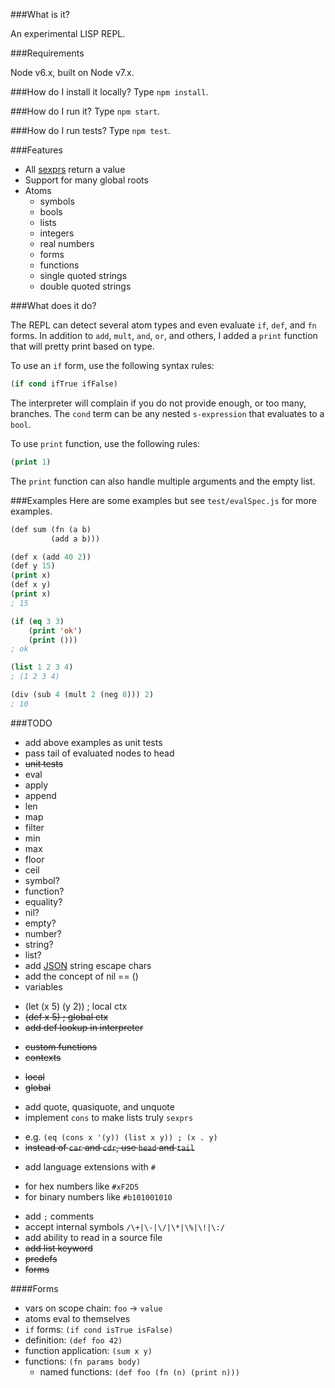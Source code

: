 ###What is it?

An experimental LISP REPL.

###Requirements

Node v6.x, built on Node v7.x.

###How do I install it locally?
Type `npm install`.

###How do I run it?
Type `npm start`.

###How do I run tests?
Type `npm test`.

###Features
 * All [sexprs](https://en.wikipedia.org/wiki/S-expression) return a value
 * Support for many global roots
 * Atoms
   - symbols
   - bools
   - lists
   - integers
   - real numbers
   - forms
   - functions
   - single quoted strings
   - double quoted strings

###What does it do?

The REPL can detect several atom types and even evaluate `if`, `def`, and `fn` forms. In addition to `add`, `mult`, `and`, `or`, and others, I added a `print` function that will pretty print based on type.

To use an `if` form, use the following syntax rules:

```lisp
(if cond ifTrue ifFalse)
```
The interpreter will complain if you do not provide enough, or too many, branches. The `cond` term can be any nested `s-expression` that evaluates to a `bool`.

To use `print` function, use the following rules:

```lisp
(print 1)
```

The `print` function can also handle multiple arguments and the empty list.

###Examples
Here are some examples but see `test/evalSpec.js` for more examples.

```lisp
(def sum (fn (a b)
         (add a b)))
```

```lisp
(def x (add 40 2))
(def y 15)
(print x)
(def x y)
(print x)
; 15
```

```lisp
(if (eq 3 3)
    (print 'ok')
    (print ()))
; ok
```

```lisp
(list 1 2 3 4)
; (1 2 3 4)
```

```lisp
(div (sub 4 (mult 2 (neg 8))) 2)
; 10
```

###TODO
 * add above examples as unit tests
 * pass tail of evaluated nodes to head
 * ~~unit tests~~
 * eval
 * apply
 * append
 * len
 * map
 * filter
 * min
 * max
 * floor
 * ceil
 * symbol?
 * function?
 * equality?
 * nil?
 * empty?
 * number?
 * string?
 * list?
 * add [JSON](http://www.json.org/) string escape chars
 * add the concept of nil == ()
 * variables
  - (let (x 5) (y 2)) ; local ctx
  - ~~(def x 5) ; global ctx~~
  - ~~add def lookup in interpreter~~
 * ~~custom functions~~
 * ~~contexts~~
  - ~~local~~
  - ~~global~~
 * add quote, quasiquote, and unquote
 * implement `cons` to make lists truly `sexprs`
  - e.g. `(eq (cons x '(y)) (list x y)) ; (x . y)`
  - ~~instead of `car` and `cdr`, use `head` and `tail`~~
 * add language extensions with `#`
  - for hex numbers like `#xF2D5`
  - for binary numbers like `#b101001010`
 * add `;` comments
 * accept internal symbols `/\+|\-|\/|\*|\%|\!|\:/`
 * add ability to read in a source file
 * ~~add list keyword~~
 * ~~predefs~~
 * ~~forms~~

 ####Forms
 - vars on scope chain: `foo` -> `value`
 - atoms eval to themselves
 - `if` forms: `(if cond isTrue isFalse)`
 - definition: `(def foo 42)`
 - function application: `(sum x y)`
 - functions: `(fn params body)`
   - named functions: `(def foo (fn (n) (print n)))`

